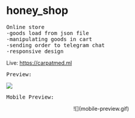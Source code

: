 # honey_shop
<pre>
Online store    
-goods load from json file  
-manipulating goods in cart  
-sending order to telegram chat  
-responsive design
</pre>
Live: https://carpatmed.ml
<pre>
Preview:
</pre>
![](preview.gif)
     
<pre>
Mobile Preview:
</pre>     
<p align="center">
![](mobile-preview.gif)
<p>
